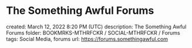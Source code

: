 # The Something Awful Forums

created: March 12, 2022 8:20 PM (UTC)
description: The Something Awful Forums
folder: BOOKMRKS-MTHRFCKR / SOCIAL-MTHRFCKR / Forums
tags: Social Media, forums
url: https://forums.somethingawful.com